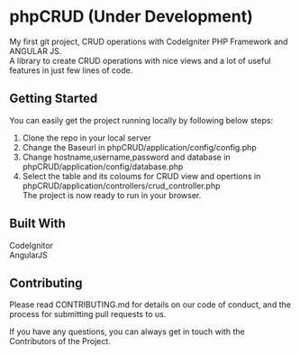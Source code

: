 # phpCRUD (Under Development)
My first git project, CRUD operations with CodeIgniter PHP Framework and ANGULAR JS.    
A library to create CRUD operations with nice views and a lot of useful features in just few lines of code.

## Getting Started   
You can easily get the project running locally by following below steps:   
1. Clone the repo in your local server
2. Change the Baseurl in phpCRUD/application/config/config.php
3. Change hostname,username,password and database in phpCRUD/application/config/database.php 
4. Select the table and its coloums for CRUD view and opertions in phpCRUD/application/controllers/crud_controller.php    
The project is now ready to run in your browser.

## Built With
CodeIgnitor   
AngularJS

## Contributing
Please read CONTRIBUTING.md for details on our code of conduct, and the process for submitting pull requests to us.    
     
If you have any questions, you can always get in touch with the Contributors of the Project.    
